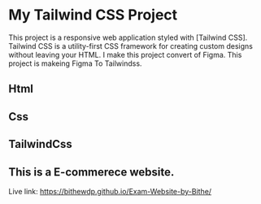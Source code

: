 # My Tailwind CSS Project

This project is a responsive web application styled with [Tailwind CSS]. 
Tailwind CSS is a utility-first CSS framework for creating custom designs without leaving your HTML.
I make this project convert of Figma.
This project is makeing Figma To Tailwindss.

## Html

## Css

## TailwindCss

## This is a E-commerece website.

Live link: https://bithewdp.github.io/Exam-Website-by-Bithe/
